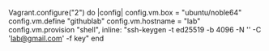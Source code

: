 Vagrant.configure("2") do |config|
  config.vm.box = "ubuntu/noble64"
  config.vm.define "githublab"
  config.vm.hostname = "lab"
  config.vm.provision "shell",
    inline: "ssh-keygen -t ed25519 -b 4096 -N '' -C 'lab@gmail.com' -f key"
end
